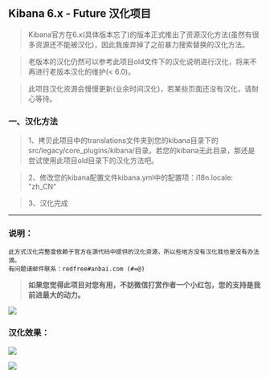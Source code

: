 ## **Kibana 6.x - Future 汉化项目**

> Kibana官方在6.x(具体版本忘了)的版本正式推出了资源汉化方法(虽然有很多资源还不能被汉化)，因此我废弃掉了之前暴力搜索替换的汉化方法。

> 老版本的汉化仍然可以参考此项目old文件下的汉化说明进行汉化，将来不再进行老版本汉化的维护(< 6.0)。

> 此项目汉化资源会慢慢更新(业余时间汉化)，若某些页面还没有汉化，请耐心等待。

### 一、汉化方法

> 1、拷贝此项目中的translations文件夹到您的kibana目录下的src/legacy/core_plugins/kibana/目录。若您的kibana无此目录，那还是尝试使用此项目old目录下的汉化方法吧。

> 2、修改您的kibana配置文件kibana.yml中的配置项：i18n.locale: "zh_CN"

> 3、汉化完成

---

### 说明：

```
此方式汉化完整度依赖于官方在源代码中提供的汉化资源，所以些地方没有汉化我也是没有办法滴。
有问题请邮件联系：redfree#anbai.com (#=@)
```

> **如果您觉得此项目对您有用，不妨微信打赏作者一个小红包，您的支持是我前进最大的动力。**

![](https://github.com/anbai-inc/Kibana_Hanization/blob/master/images/wechat.png)


### 汉化效果：

![](https://github.com/anbai-inc/Kibana_Hanization/blob/master/images/kibana.png)

![](https://github.com/anbai-inc/Kibana_Hanization/blob/master/images/discover.png)

